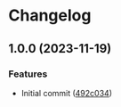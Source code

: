 # Changelog

## 1.0.0 (2023-11-19)


### Features

* Initial commit ([492c034](https://github.com/amaanq/tree-sitter-linkerscript/commit/492c0342dbe0a8fd8f5e056bad0f4695e4af1185))
